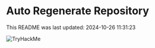 # Auto Regenerate Repository

This README was last updated: 2024-10-26 11:31:23

 ![TryHackMe](https://tryhackme.com/badge/533634)